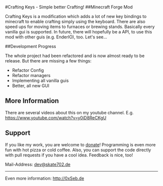 #Crafting Keys - Simple better Crafting!
##Minecraft Forge Mod

Crafting Keys is a modification which adds a lot of new key bindings to minecraft to enable crafting simply using the keyboard. There are also speed ups for moving items to furnaces or brewing stands. Basically every vanilla gui is supported. In future, there will hopefully be a API, to use this mod with other guis (e.g. EnderIO), too. Let's see...

##Development Progress

The whole project had been refactored and is now almost ready to be release. But there are missing a few things:
- Refactor Config
- Refactor managers
- Implementing all vanilla guis
- Better, all new GUI

## More Information

There are several videos about this on my youtube channel. E.g. https://www.youtube.com/watch?v=y0iD8ReCKgU

## Support

If you like my work, you are welcome to [donate](https://www.twitchalerts.com/donate/skate702germany)! Programming is even more fun with hot pizza or cold coffee.
Also, you can support the code directly with pull requests if you have a cool idea. Feedback is nice, too!

Mail-Address: dev@skate702.de

--- 

Even more information: http://0xSeb.de
